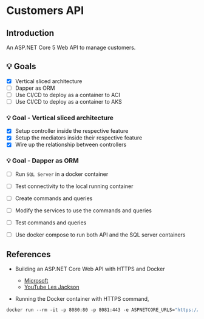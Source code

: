 # Customers API

## Introduction

An ASP.NET Core 5 Web API to manage customers.

## :bulb: Goals

- [x] Vertical sliced architecture
- [ ] Dapper as ORM
- [ ] Use CI/CD to deploy as a container to ACI
- [ ] Use CI/CD to deploy as a container to AKS

###  :bulb: Goal - Vertical sliced architecture

- [x] Setup controller inside the respective feature
- [x] Setup the mediators inside their respective feature
- [x] Wire up the relationship between controllers

###  :bulb: Goal - Dapper as ORM

- [ ] Run `SQL Server` in a docker container
- [ ] Test connectivity to the local running container
- [ ] Create commands and queries
- [ ] Modify the services to use the commands and queries
- [ ] Test commands and queries
- [ ] Use docker compose to run both API and the SQL server containers


## References

* Building an ASP.NET Core Web API with HTTPS and Docker

  * [Microsoft](https://github.com/dotnet/dotnet-docker/blob/main/samples/run-aspnetcore-https-development.md)
  * [YouTube Les Jackson](https://www.youtube.com/watch?v=lcaDDxJv260&list=PLpSmZmoBaROavSAfqx0k-c27i2m3P58oD)

* Running the Docker container with HTTPS command,

```dockerfile
docker run --rm -it -p 8080:80 -p 8081:443 -e ASPNETCORE_URLS="https://+;http://+" -e ASPNETCORE_HTTPS_PORT=8081 -e ASPNETCORE_ENVIRONMENT=Development -v $env:APPDATA\microsoft\UserSecrets\:/root/.microsoft/usersecrets -v $env:USERPROFILE\.aspnet\https:/root/.aspnet/https/ cheranga/customersapi:v1.0.0
```
